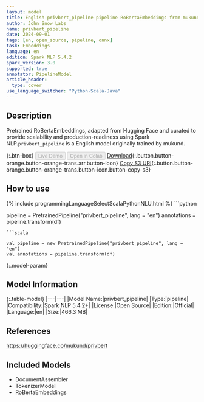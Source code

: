 ```yaml
---
layout: model
title: English privbert_pipeline pipeline RoBertaEmbeddings from mukund
author: John Snow Labs
name: privbert_pipeline
date: 2024-09-01
tags: [en, open_source, pipeline, onnx]
task: Embeddings
language: en
edition: Spark NLP 5.4.2
spark_version: 3.0
supported: true
annotator: PipelineModel
article_header:
  type: cover
use_language_switcher: "Python-Scala-Java"
---
```


## Description

Pretrained RoBertaEmbeddings, adapted from Hugging Face and curated to provide scalability and production-readiness using Spark NLP.`privbert_pipeline` is a English model originally trained by mukund.

{:.btn-box}
<button class="button button-orange" disabled>Live Demo</button>
<button class="button button-orange" disabled>Open in Colab</button>
[Download](https://s3.amazonaws.com/auxdata.johnsnowlabs.com/public/models/privbert_pipeline_en_5.4.2_3.0_1725165337081.zip){:.button.button-orange.button-orange-trans.arr.button-icon}
[Copy S3 URI](s3://auxdata.johnsnowlabs.com/public/models/privbert_pipeline_en_5.4.2_3.0_1725165337081.zip){:.button.button-orange.button-orange-trans.button-icon.button-copy-s3}

## How to use



<div class="tabs-box" markdown="1">
{% include programmingLanguageSelectScalaPythonNLU.html %}
```python

pipeline = PretrainedPipeline("privbert_pipeline", lang = "en")
annotations =  pipeline.transform(df)   

```
```scala

val pipeline = new PretrainedPipeline("privbert_pipeline", lang = "en")
val annotations = pipeline.transform(df)

```
</div>

{:.model-param}
## Model Information

{:.table-model}
|---|---|
|Model Name:|privbert_pipeline|
|Type:|pipeline|
|Compatibility:|Spark NLP 5.4.2+|
|License:|Open Source|
|Edition:|Official|
|Language:|en|
|Size:|466.3 MB|

## References

https://huggingface.co/mukund/privbert

## Included Models

- DocumentAssembler
- TokenizerModel
- RoBertaEmbeddings